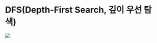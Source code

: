 # DFS(Depth-First Search, 깊이 우선 탐색)

<img src="https://t1.daumcdn.net/cfile/tistory/9983A7335BD0156910"/>
